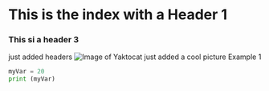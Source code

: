 # This is the index with a Header 1
### This si a header 3
just added headers
![Image of Yaktocat](https://octodex.github.com/images/yaktocat.png)
just added a cool picture
Example 1
``` python
myVar = 20
print (myVar)
```
